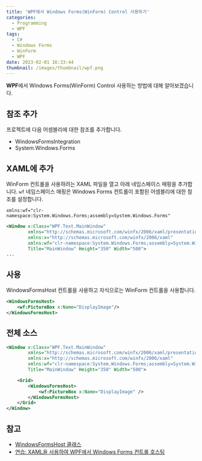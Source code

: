 ```yaml
---
title: 'WPF에서 Windows Forms(WinForm) Control 사용하기'
categories:
  - Programming
  - WPF
tags:
  - C#
  - Windows Forms
  - WinForm
  - WPF
date: 2023-02-01 16:33:44
thumbnail: /images/thumbnail/wpf.png
---
```


**WPF**에서 Windows Forms(WinForm) Control 사용하는 방법에 대해 알아보겠습니다.

## 참조 추가

프로젝트에 다음 어셈블리에 대한 참조를 추가합니다.

- WindowsFormsIntegration
- System.Windows.Forms

## XAML에 추가

WinForm 컨트롤을 사용하려는 XAML 파일을 열고 아래 네임스페이스 매핑을 추가합니다. `wf` 네임스페이스 매핑은 Windows Forms 컨트롤이 포함된 어셈블리에 대한 참조를 설정합니다.

```XAML
xmlns:wf="clr-namespace:System.Windows.Forms;assembly=System.Windows.Forms"
```

```xml
<Window x:Class="WPF.Text.MainWindow"
        xmlns="http://schemas.microsoft.com/winfx/2006/xaml/presentation"
        xmlns:x="http://schemas.microsoft.com/winfx/2006/xaml"
        xmlns:wf="clr-namespace:System.Windows.Forms;assembly=System.Windows.Forms"
        Title="MainWindow" Height="350" Width="500">
...
```

## 사용

WindowsFormsHost 컨트롤을 사용하고 자식으로는 WinForm 컨트롤을 사용합니다.

```xml
<WindowsFormsHost>
    <wf:PictureBox x:Name="DisplayImage"/>
</WindowsFormsHost>
```

## 전체 소스

```xml
<Window x:Class="WPF.Text.MainWindow"
        xmlns="http://schemas.microsoft.com/winfx/2006/xaml/presentation"
        xmlns:x="http://schemas.microsoft.com/winfx/2006/xaml"
        xmlns:wf="clr-namespace:System.Windows.Forms;assembly=System.Windows.Forms"
        Title="MainWindow" Height="350" Width="500">

    <Grid>
        <WindowsFormsHost>
            <wf:PictureBox x:Name="DisplayImage" />
        </WindowsFormsHost>
    </Grid>
</Window>
```

## 참고

- [WindowsFormsHost 클래스](https://learn.microsoft.com/ko-kr/dotnet/api/system.windows.forms.integration.windowsformshost?view=windowsdesktop-7.0)
- [연습: XAML을 사용하여 WPF에서 Windows Forms 컨트롤 호스팅](https://learn.microsoft.com/ko-kr/dotnet/desktop/wpf/advanced/walkthrough-hosting-a-windows-forms-control-in-wpf-by-using-xaml?view=netframeworkdesktop-4.8)
